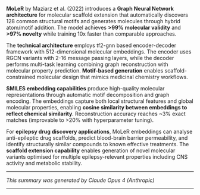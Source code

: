 **MoLeR** by Maziarz et al. (2022) introduces a **Graph Neural Network architecture** for molecular scaffold extension that automatically discovers 128 common structural motifs and generates molecules through hybrid atom/motif addition. The model achieves **>99% molecular validity** and **>97% novelty** while training 10x faster than comparable approaches.

The **technical architecture** employs tf2-gnn based encoder-decoder framework with 512-dimensional molecular embeddings. The encoder uses RGCN variants with 2-16 message passing layers, while the decoder performs multi-task learning combining graph reconstruction with molecular property prediction. **Motif-based generation** enables scaffold-constrained molecular design that mimics medicinal chemistry workflows.

**SMILES embedding capabilities** produce high-quality molecular representations through automatic motif decomposition and graph encoding. The embeddings capture both local structural features and global molecular properties, enabling **cosine similarity between embeddings to reflect chemical similarity**. Reconstruction accuracy reaches ~3% exact matches (improvable to >20% with hyperparameter tuning).

For **epilepsy drug discovery applications**, MoLeR embeddings can analyse anti-epileptic drug scaffolds, predict blood-brain barrier permeability, and identify structurally similar compounds to known effective treatments. The **scaffold extension capability** enables generation of novel molecular variants optimised for multiple epilepsy-relevant properties including CNS activity and metabolic stability.

---

_This summary was generated by Claude Opus 4 (Anthropic)_

---